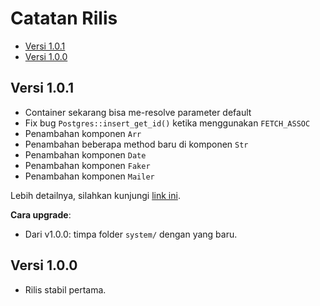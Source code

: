 # Catatan Rilis

<!-- MarkdownTOC autolink="true" autoanchor="true" levels="2,3" bracket="round" lowercase="only_ascii" -->

- [Versi 1.0.1](#versi-101)
- [Versi 1.0.0](#versi-100)

<!-- /MarkdownTOC -->


<a id="versi-101"></a>
## Versi 1.0.1

- Container sekarang bisa me-resolve parameter default
- Fix bug `Postgres::insert_get_id()` ketika menggunakan `FETCH_ASSOC`
- Penambahan komponen `Arr`
- Penambahan beberapa method baru di komponen `Str`
- Penambahan  komponen `Date`
- Penambahan  komponen `Faker`
- Penambahan  komponen `Mailer`

Lebih detailnya, silahkan kunjungi [link ini](https://github.com/esyede/rakit/releases/tag/v1.0.1).


**Cara upgrade**:
- Dari v1.0.0: timpa folder `system/` dengan yang baru.


<a id="versi-100"></a>
## Versi 1.0.0

- Rilis stabil pertama.
